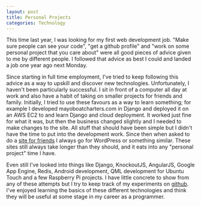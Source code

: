 ```yaml
---
layout: post
title: Personal Projects
categories: Technology
---
```

This time last year, I was looking for my first web development job. "Make sure people can see your code", "get a github profile" and "work on some personal project that you care about" were all good pieces of advice given to me by different people. I followed that advice as best I could and landed a job one year ago next Monday.

Since starting in full time employment, I've tried to keep following this advice as a way to upskill and discover new technologies. Unfortunately, I haven't been particularly successful. I sit in front of a computer all day at work and also have a habit of taking on smaller projects for friends and family. Initially, I tried to use these favours as a way to learn something; for example I developed mayoboatcharters.com in Django and deployed it on an AWS EC2 to and learn Django and cloud deployment. It worked just fine for what it was, but then the business changed slightly and I needed to make changes to the site. All stuff that should have been simple but I didn't have the time to put into the development work. Since then when asked to do a <a href="http://careerahead.ie">site for friends</a> I always go for WordPress or something similar. These sites still always take longer than they should, and it eats into any "personal project" time I have.

Even still I've looked into things like Django, KnockoutJS, AngularJS, Google App Engine, Redis, Android development, QML development for Ubuntu Touch and a few Raspberry Pi projects. I have little concrete to show from any of these attempts but I try to keep track of my experiments on <a href="http://github.com/peteretep">github</a>. I've enjoyed learning the basics of these different technologies and think they will be useful at some stage in my career as a programmer.
